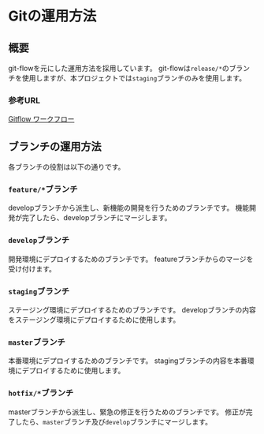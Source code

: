 Gitの運用方法
============================

概要
------------------

git-flowを元にした運用方法を採用しています。
git-flowは`release/*`のブランチを使用しますが、本プロジェクトでは`staging`ブランチのみを使用します。

### 参考URL

[Gitflow ワークフロー](https://www.atlassian.com/ja/git/tutorials/comparing-workflows/gitflow-workflow)

ブランチの運用方法
------------------

各ブランチの役割は以下の通りです。

### `feature/*`ブランチ

developブランチから派生し、新機能の開発を行うためのブランチです。
機能開発が完了したら、developブランチにマージします。

### `develop`ブランチ

開発環境にデプロイするためのブランチです。
featureブランチからのマージを受け付けます。

### `staging`ブランチ

ステージング環境にデプロイするためのブランチです。
developブランチの内容をステージング環境にデプロイするために使用します。

### `master`ブランチ

本番環境にデプロイするためのブランチです。
stagingブランチの内容を本番環境にデプロイするために使用します。

### `hotfix/*`ブランチ

masterブランチから派生し、緊急の修正を行うためのブランチです。
修正が完了したら、`master`ブランチ及び`develop`ブランチにマージします。
